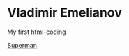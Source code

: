 

# Vladimir Emelianov
My first html-coding

[Superman](https://iwillown.github.io/superman/ "My very first html-coding")
